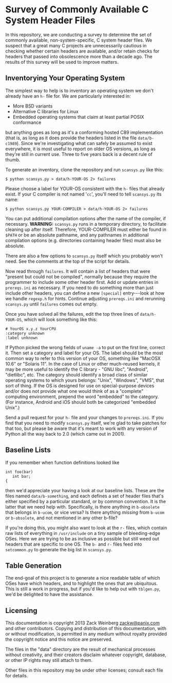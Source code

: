 # Survey of Commonly Available C System Header Files

In this repository, we are conducting a survey to determine the set of
commonly available, non-system-specific, C system header files.  We
suspect that a great many C projects are unnecessarily cautious in
checking whether certain headers are available, and/or retain checks
for headers that passed into obsolescence more than a decade ago.  The
results of this survey will be used to improve matters.

## Inventorying Your Operating System

The simplest way to help is to inventory an operating system we don't
already have an `h-` file for.  We are particularly interested in:

 * More BSD variants
 * Alternative C libraries for Linux
 * Embedded operating systems that claim at least partial POSIX
   conformance

but anything goes as long as it's a conforming hosted C89
implementation (that is, as long as it does provide the headers listed
in the file `data/b-c1989`).  Since we're investigating what can
safely be assumed to exist everywhere, it is most useful to report on
older OS versions, as long as they're still in current use.  Three to
five years back is a decent rule of thumb.

To generate an inventory, clone the repository and run `scansys.py`
like this:

    $ python scansys.py > data/h-YOUR-OS 2> failures

Please choose a label for YOUR-OS consistent with the `h-` files that
already exist.  If your C compiler is not named '`cc`', you'll need to
tell `scansys.py` its name:

    $ python scansys.py YOUR-COMPILER > data/h-YOUR-OS 2> failures

You can put additional compilation options after the name of the
compiler, if necessary.  **WARNING:** `scansys.py` runs in a temporary
directory, to facilitate cleaning up after itself.  Therefore,
YOUR-COMPILER must either be found in `$PATH` or be an absolute
pathname, and any pathnames in additional compilation options
(e.g. directories containing header files) must also be absolute.

There are also a few options to `scansys.py` itself which you probably
won't need.  See the comments at the top of the script for details.

Now read through `failures`.  It will contain a list of headers that
were "present but could not be compiled", normally because they
require the programmer to include some other header first.  Add or
update entries in `prereqs.ini` as necessary.  If you need to do
something more than just include other headers, you can define a new
`[special]` entry---look at how we handle `regexp.h` for hints.
Continue adjusting `prereqs.ini` and rerunning `scansys.py` until
`failures` comes out empty.

Once you have solved all the failures, edit the top three lines of
`data/h-YOUR-OS`, which will look something like this:

    # YourOS x.y.z YourCPU
    :category unknown
    :label unknown

If Python picked the wrong fields of `uname -a` to put on the first
line, correct it.  Then set a category and label for your OS.  The
label should be the most common way to refer to this version of your
OS, something like "MacOSX 10.6" or "Solaris 11".  In the case of
Linux or other much-reused kernels, it may be more useful to identify
the C library - "GNU libc", "Android", "dietlibc", etc.  The category
should identify a broad class of similar operating systems to which
yours belongs: "Unix", "Windows", "VMS", that sort of thing.  If the
OS is designed for use on special-purpose devices and/or does not
provide what one would think of as a "complete" computing environment,
prepend the word "embedded" to the category.  (For instance, Android
and iOS should both be categorized "embedded Unix".)

Send a pull request for your `h-` file and your changes to
`prereqs.ini`.  If you find that you need to modify `scansys.py`
itself, we're glad to take patches for that too, but please be aware
that it's meant to work with any version of Python all the way back to
2.0 (which came out in 2001).

## Baseline Lists

If you remember when function definitions looked like

    int foo(bar)
       int bar;
    {

then we'd appreciate your having a look at our baseline lists.  These
are the files named `data/b-something`, and each defines a set of
header files that's either specified by a particular standard, or by
common convention.  It is the latter that we need help with.
Specifically, is there anything in `b-obsolete` that belongs in
`b-ucom`, or vice versa?  Is there anything *missing* from `b-ucom` or
`b-obsolete`, and not mentioned in any other b-file?

If you're doing this, you might also want to look at the `r-` files,
which contain raw lists of everything in `/usr/include` on a tiny
sample of bleeding-edge OSes.  Here we are trying to be as inclusive
as possible but still weed out headers that are specific to one OS.
The `b-` and `r-` files feed into `setcommon.py` to generate the big
list in `scansys.py`.

## Table Generation

The end-goal of this project is to generate a nice readable table of
which OSes have which headers, and to highlight the ones that are
ubiquitous.  This is still a work in progress, but if you'd like to
help out with `tblgen.py`, we'd be delighted to have the assistance.

## Licensing

This documentation is copyright 2013 Zack Weinberg <zackw@panix.com>
and other contributors.  Copying and distribution of this
documentation, with or without modification, is permitted in any
medium without royalty provided the copyright notice and this notice
are preserved.

The files in the "data" directory are the result of mechanical
processes without creativity, and their creators disclaim whatever
copyright, database, or other IP rights may still attach to them.

Other files in this repository may be under other licenses; consult
each file for details.
